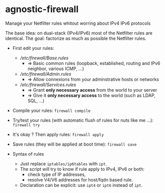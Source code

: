 # agnostic-firewall
Manage your Netfilter rules whitout worring about IPv4 IPv6 protocols

The base idea: on dual-stack (IPv4/IPv6) most of the Netfilter rules are identical.
The goal: factorize as much as possible the Netfilter rules.

* First edit your rules:
  * */etc/firewall/Base.rules*
    * => Basic common rules (loopback, established, routing and IPv6 neighbor, various ICMP, ...)
  * */etc/firewall/Admin.rules*
    * => Allow connexions from your adminstrative hosts or networks
  * */etc/firewall/Services.rules*
    * => Grant **only necessary access** from the world to your server
    * => Give it **only necessary access** to the world (such as LDAP, SQL, ...)

* Compile your rules: `firewall compile`
* Try/test your rules (with automatic flush of rules for nuts like me ...): `firewall try`
* It's okay ? Then apply rules: `firewall apply`
* Save rules (they will be applied at boot time): `firewall save`

* Syntax of rules
  * Just replace `iptables/ip6tables` with `ipt`.
  * The script will try to know if rule apply to IPv4, IPv6 or both:
    * check type of IP addresses,
    * resolve V4/V6 addresses for host/fqdn based rule.
  * Declaration can be explicit: use `ipt4` or `ipt6` instead of `ipt`.

